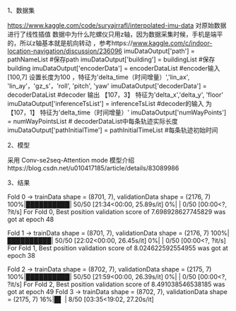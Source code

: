 
1、数据集

https://www.kaggle.com/code/suryajrrafl/interpolated-imu-data
对原始数据进行了线性插值
数据中为什么陀螺仪只用z轴，因为数据采集时候，手机是端平的，所以z轴基本就是航向转动 ，参考https://www.kaggle.com/c/indoor-location-navigation/discussion/236096
imuDataOutput['path'] = pathNameList   #保存path
imuDataOutput['building'] = buildingList #保存 building 
imuDataOutput['encoderData'] = encoderDataList #encoder输入 [100,7] 设置长度为100 ，特征为'delta_time（时间增量）','lin_ax', 'lin_ay'，'gz_s'，'roll', 'pitch', 'yaw'
imuDataOutput['decoderData'] = decoderDataList #decoder 输出 【107，3】 特征为'delta_x','delta_y', 'floor'
imuDataOutput['inferenceTsList'] = inferenceTsList #decoder的输入 为【107，1】 特征为'delta_time（时间增量）'
imuDataOutput['numWayPoints'] = numWayPointsList # decoderDataList中每条轨迹实际长度
imuDataOutput['pathInitialTime'] = pathInitialTimeList #每条轨迹初始时间


2、模型

采用 Conv-se2seq-Attention mode 
模型介绍https://blog.csdn.net/u010417185/article/details/83089986



3、结果

Fold 0 -> trainData shape = (8701, 7), validationData shape = (2176, 7)
100%|██████████| 50/50 [21:34<00:00, 25.89s/it]
  0%|          | 0/50 [00:00<?, ?it/s]
For Fold 0, Best position validation score of 7.698928627745829 was got at epoch 48

Fold 1 -> trainData shape = (8701, 7), validationData shape = (2176, 7)
100%|██████████| 50/50 [22:02<00:00, 26.45s/it]
  0%|          | 0/50 [00:00<?, ?it/s]
For Fold 1, Best position validation score of 8.024622592554955 was got at epoch 38

Fold 2 -> trainData shape = (8702, 7), validationData shape = (2175, 7)
100%|██████████| 50/50 [21:59<00:00, 26.39s/it]
  0%|          | 0/50 [00:00<?, ?it/s]
For Fold 2, Best position validation score of 8.491038546538185 was got at epoch 49
Fold 3 -> trainData shape = (8702, 7), validationData shape = (2175, 7)
 16%|█▌        | 8/50 [03:35<19:02, 27.20s/it]
